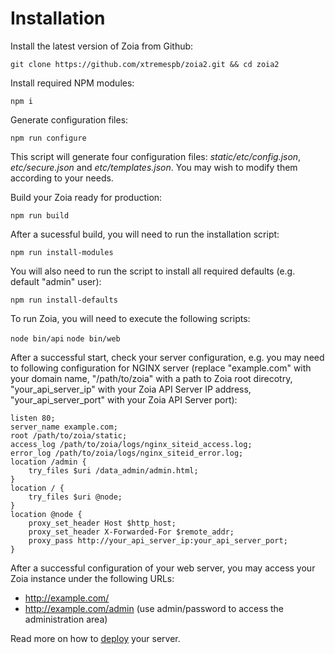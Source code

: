 # Installation

Install the latest version of Zoia from Github:

`git clone https://github.com/xtremespb/zoia2.git && cd zoia2`

Install required NPM modules:

`npm i`

Generate configuration files:

`npm run configure`

This script will generate four configuration files: *static/etc/config.json*, *etc/secure.json* and *etc/templates.json*. You may wish to modify them according to your needs.

Build your Zoia ready for production:

`npm run build`

After a sucessful build, you will need to run the installation script:

`npm run install-modules`

You will also need to run the script to install all required defaults (e.g. default "admin" user):

`npm run install-defaults`

To run Zoia, you will need to execute the following scripts:

`node bin/api`
`node bin/web`

After a successful start, check your server configuration, e.g. you may need to following configuration for NGINX server (replace "example.com" with your domain name, "/path/to/zoia" with a path to Zoia root direcotry, "your_api_server_ip" with your Zoia API Server IP address, "your_api_server_port" with your Zoia API Server port):

```
listen 80;
server_name example.com;
root /path/to/zoia/static;
access_log /path/to/zoia/logs/nginx_siteid_access.log;
error_log /path/to/zoia/logs/nginx_siteid_error.log;
location /admin {
    try_files $uri /data_admin/admin.html;
}
location / {
    try_files $uri @node;
}
location @node {
    proxy_set_header Host $http_host;
    proxy_set_header X-Forwarded-For $remote_addr;
    proxy_pass http://your_api_server_ip:your_api_server_port;
}
```

After a successful configuration of your web server, you may access your Zoia instance under the following URLs:

* http://example.com/
* http://example.com/admin (use admin/password to access the administration area)

Read more on how to [deploy](deploy.md) your server.
